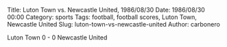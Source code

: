 Title: Luton Town vs. Newcastle United, 1986/08/30
Date: 1986/08/30 00:00
Category: sports
Tags: football, football scores, Luton Town, Newcastle United
Slug: luton-town-vs-newcastle-united
Author: carbonero


Luton Town 0 - 0 Newcastle United
